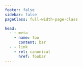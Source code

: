 ```yaml
---
footer: false
sidebar: false
pageClass: full-width-page-class

head:
  - - meta
    - name: foo
      content: bar
  - - link
    - rel: canonical
      href: foobar
---
```


<LandingHero />

<LandingBenefits />

<LandingTrust />

<CTA1 />

<LandingSuperpowers />

<LandingTeam />

<LandingCourseTOC />

<LandingValueJourney />

<LandingFeatures />

<CTA1 />

<Footer />